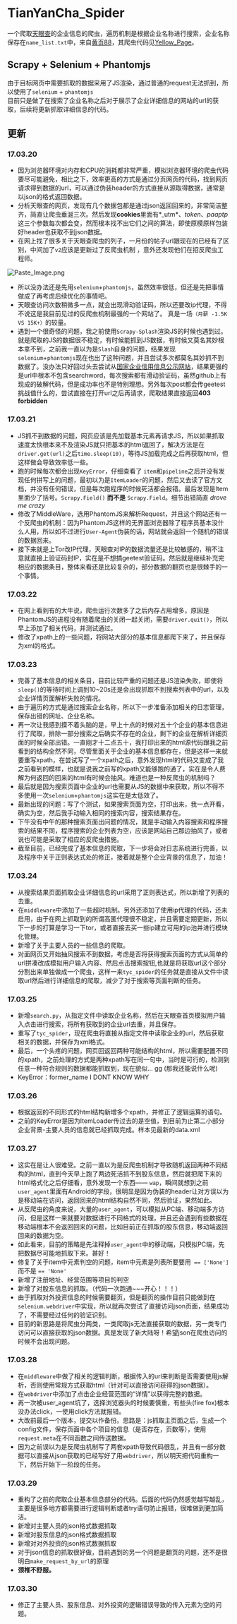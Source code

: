 # TianYanCha_Spider
一个爬取[天眼查](http://www.tianyancha.com)的企业信息的爬虫，遍历机制是根据企业名称进行搜索，企业名称保存在`name_list.txt`中，来自[黄页88](http://www.huangye88.com/)，其爬虫代码见[Yellow_Page](https://github.com/Range0122/yellow_page)。
## Scrapy + Selenium + Phantomjs
由于目标网页中需要抓取的数据采用了JS渲染，通过普通的request无法抓到，所以使用了`selenium` + `phantomjs`  
目前只是做了在搜索了企业名称之后对于展示了企业详细信息的网站的url的获取，后续将更新抓取详细信息的代码。
## 更新
### 17.03.20
* 因为浏览器环境对内存和CPU的消耗都非常严重，模拟浏览器环境的爬虫代码要尽可能避免，相比之下，效率更高的方式是通过分页网页的代码，找到网页请求得到数据的url，可以通过伪装header的方式直接从源取得数据，通常是以json的格式返回数据。  
* 分析天眼查的网页，发现有几个数据包都是通过json返回回来的，非常简洁整齐，简直让爬虫垂涎三次。然后发现**cookies**里面有*_utm*、*token*、*paaptp*这三个参数每次都会变，然而根本找不出它们之间的算法，即使原模原样包装好header也获取不到json数据。  
* 在网上找了很多关于天眼查爬虫的列子，一月份的帖子url跟现在的已经有了区别，中间加了`v2`应该是更新过了反爬虫机制 ，意外还发现他们在招反爬虫工程师。

![Paste_Image.png](http://upload-images.jianshu.io/upload_images/4218178-b4795016379278ea.png?imageMogr2/auto-orient/strip%7CimageView2/2/w/1240)
 
* 所以没办法还是先用`selenium`+`phantomjs`，虽然效率很低，但还是先把事情做成了再考虑后续优化的事情吧。  
* 天眼查访问次数稍微多一点，就会出现滑动验证码，所以还要改ip代理，不得不说这是我目前见过的反爬虫机制最强的一个网站了。
真是一场`（月薪 -1.5K VS 15K+）`的较量。  
* 遇到一个很奇怪的问题，我之前使用`Scrapy-Splash`渲染JS的时候也遇到过。就是爬取的JS的数据很不稳定，有时候能抓到JS数据，有时候又莫名其妙根本拿不到，之前我一直以为是`Slash`自身的问题，结果发现`selenium`+`phantomjs`现在也出了这种问题，并且尝试多次都莫名其妙抓不到数据了。没办法只好回过头去尝试从[国家企业信用信息公示网站](http://www.gsxt.gov.cn/index.html)，结果更强的是url中根本不包含searchword，每次搜索都有滑动验证码，虽然github上有现成的破解代码，但是成功率也不是特别理想。另外每次post都会传geetest挑战值什么的，尝试直接在打开url之后再请求，爬取结果直接返回**403 forbidden**

### 17.03.21 
* JS抓不到数据的问题，网页应该是先加载基本元素再请求JS，所以如果抓取速度太快根本来不及渲染JS就只把基本的html返回了，解决方法是在`driver.get(url)`之后`time.sleep(10)`，等待JS加载完成之后再获取html，但这样做会导致效率低一些。  
* 跑的时候每次都会出现`KeyError`，仔细查看了 `item`和`pipeline`之后并没有发现任何拼写上的问题，最初以为是`ItemLoader`的问题，然后又去读了官方文档，并没有任何错误，但是每次跑程序的时候死活都会报错。最后发现是Item里面少了括号。`Scrapy.Field()` **而不是** `Scrapy.Field`。细节出错简直 *drove me crazy*  
* 修改了MiddleWare，选用PhantomJS来解析Request，并且这个网站还有一个反爬虫的机制：因为PhantomJS这样的无界面浏览器除了程序员基本没什么人用，所以如不过进行`User-Agent`伪装的话，网站就会返回一个随机的错误的数据回来。  
* 接下来就是上Tor改IP代理，天眼查对IP的数据流量还是比较敏感的，稍不注意就直接上验证码封IP，实在是不想搞geetest验证码。然后就是继续补充完相应的数据条目，整体来看还是比较复杂的，部分数据的翻页也是很棘手的一个事情。

### 17.03.22
* 在网上看到有的大牛说，爬虫运行次数多了之后内存占用增多，原因是PhantomJS的进程没有随着爬虫的关闭一起关闭，需要`driver.quit()`，所以早上添加了相关代码，并测试通过。  
* 修改了xpath上的一些问题，将网站大部分的基本信息都爬下来了，并且保存为xml的格式。

### 17.03.23
* 完善了基本信息的相关条目，目前比较严重的问题还是JS渲染失败，即使将`sleep()`的等待时间上调到10~20s还是会出现抓取不到搜索列表中的url，以及企业详情页面解析失败的情况。  
* 由于遍历的方式是通过搜索企业名称，所以下一步准备添加相关的日志管理，保存出错的网址、企业名称。  
* 再一次让我感到摸不着头脑的是，早上十点的时候对五十个企业的基本信息进行了爬取，排除一部分搜索之后确实不存在的企业，剩下的企业在解析详细页面的时候全部出错。一直刚才十二点五十，我打印出来的html源代码跟我之前看到的结构全然不同，尽管里面关于企业的基本信息都存在，但是这样一来就要重写xpath，在尝试写了一个xpath之后，意外发现html的代码又变成了我之前看到的模样，也就是说我之前写的xpath又能够跑的通了，实在是令人费解为何返回的回来的html有时候会抽风。难道也是一种反爬虫的机制吗？  
* 最后就是因为搜索页面中企业的url也需要从JS的数据中来获取，所以不得不多使用一次`selenium`+`phantomjs`这实在是太低效了。  
* 最新出现的问题：写了个测试，如果搜索页面为空，打印出来，我一点开看，确实为空，然后我手动输入相同的搜索内容，搜索结果存在。  
* 下午没有中午的那种搜索页面出问题的情况，就是手动输入内容搜索和程序搜索的结果不同，程序搜索的企业列表为空，应该是网站自己那边抽风了，或者说也可能是采取了相应的反爬虫措施。  
* 截至目前，已经完成了基本信息的爬取，下一步将会对日志系统进行完善，以及程序中关于正则表达式处的修正，接着就是整个企业背景的信息了，加油！

### 17.03.24
* 从搜索结果页面抓取企业详细信息的url采用了正则表达式，所以新增了列表的去重。  
* 在`middleware`中添加了一些超时机制。另外还添加了使用ip代理的代码，还未启用，由于在网上抓取到的所谓高匿代理很不稳定，并且需要定期更新，所以下一步的打算是学习一下tor，或者直接去买一些ip建立可用的ip池并进行模块化管理。  
* 新增了关于主要人员的一些信息的爬取。  
* 对面网页又开始抽风搜索不到数据，考虑是否将获得搜索页面的方式从简单的url拼凑改成模拟用户输入内容、然后点击搜索按钮,也就是将获取url这个部分分割出来单独做成一个爬虫，这样一来`tyc_spider`的任务就是直接从文件中读取url然后进行详细信息的爬取，减少了对于搜索等页面判断的任务。

### 17.03.25
* 新增`search.py`，从指定文件中读取企业名称，然后在天眼查首页模拟用户输入点击进行搜索，将所有获取到的企业url去重，并且保存。  
* 重写了`tyc_spider`，现在爬虫将直接从指定文件中读取企业的url，然后获取相关的数据，并保存为xml格式。  
* 最后，一个头疼的问题，网页回返回两种可能结构的html，所以需要配置不同的xpath，之前处理的方式是两种xpath写在同一句中，当时是可行的，检测到任意一种符合规则的数据都能抓取到，现在貌似... gg (那我还能说什么呢)  
* KeyError：former_name          I DONT KNOW WHY

### 17.03.26
* 根据返回的不同形式的html结构新增多个xpath，并修正了逻辑运算的语句。  
* 之前的KeyError是因为ItemLoader传过去的是空值，到目前为止第二小部分企业背景-主要人员的信息就已经抓取完成。样本见最新的data.xml

### 17.03.27
* 这实在是让人很难受。之前一直以为是反爬虫机制才导致随机返回两种不同结构的html，直到今天早上跑了两边死活抓不到股东信息，然后就把爬下来的html格式化之后仔细看，意外发现一个东西—— `wap`，瞬间就想到之前`user_agent`里面有Android的字段，很明显是因为伪装的header让对方误以为是移动端在访问，返回回来的html结构自然不同，然后验证，果然如此。  
* 从反爬虫的角度来说，大量的`user_agent`，可以模拟从PC端、移动端多方访问，但是这样一来就要对数据进行不同格式的处理，并且还会遇到有些数据在移动端根本不会返回回来的问题，比如目前正在抓取的股东信息，移动端返回回来的数据为空。  
* 如此看来，目前的策略是先注释掉`user_agent`中的移动端，只模拟PC端，先把数据尽可能地抓取下来。甚好！  
* 修复了关于item中元素判空的问题，item中元素是列表所要要用` == ['None']` 而不是 ` == 'None' `  
* 新增了注册地址、经营范围等项目的判空  
* 新增了对股东信息的抓取。（代码一次跑通~~~开心！！！）  
* 由于抓取对外投资信息的时候需要翻页，但是翻页的操作目前只能做到在`selenium.webdriver`中实现，所以就再次尝试了直接访问json页面，结果成功了，不需要经过任何的验证识别。  
* 目前的新思路是将爬虫分两类，一类爬取js无法直接获取的数据，另一类专门访问可以直接获取的json数据。真是发现了新大陆呀！希望json在爬虫访问的时候不会出现问题。

### 17.03.28
* 在`middleware`中做了相关的逻辑判断，根据传入的url来判断是否需要使用js解析，否则使用常规方式获取html（针对可以直接访问获得的json数据）。
* 在`webdriver`中添加了点击企业经营范围的“详情”以获得完整的数据。
* 再一次被user_agent坑了，选择浏览器头的时候要慎重，有些头(fire fox)根本没办法click，一使用click方法就报错。
* 大改前最后一个版本，提交以作备份。思路是：js抓取主页面之后，生成一个config文件，保存页面中各个项目的信息（是否存在，页数等），使用`request.meta`在不同函数之间传送数据。
* 因为之前误以为是反爬虫机制写了两套xpath导致代码很乱，并且有一部分数据可以直接从json获取的已经写好了用`webdriver`，所以明天把代码重构一下，然后开始下一阶段的任务。

### 17.03.29
* 重构了之前的爬取企业基本信息部分的代码。后面的代码仍然感觉越写越乱，主要是很多地方都需要进行逻辑判断或者try语句防止报错，很难做到更加简洁。
* 新增对主要人员的json格式数据抓取
* 新增对股东信息的json格式数据抓取
* 新增对对外投资的json格式数据抓取
* 对于json信息的抓取很好做，目前遇到的另一个问题是翻页的问题，还不是很明白`make_request_by_url`的原理
* **颈椎不舒服。**

### 17.03.30
* 修正了主要人员、股东信息、对外投资的逻辑错误导致的传入元素为空的问题。